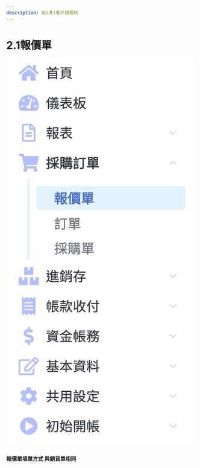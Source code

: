 ```yaml
---
description: 給(準)客戶報價時
---
```


# 2.1報價單

![](../.gitbook/assets/jie-tu-20191130-xia-wu-6.31.57.jpg)

#### 報價單填單方式 與銷貨單相同

